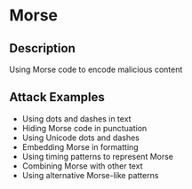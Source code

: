 # Morse

## Description
Using Morse code to encode malicious content

## Attack Examples
- Using dots and dashes in text
- Hiding Morse code in punctuation
- Using Unicode dots and dashes
- Embedding Morse in formatting
- Using timing patterns to represent Morse
- Combining Morse with other text
- Using alternative Morse-like patterns
